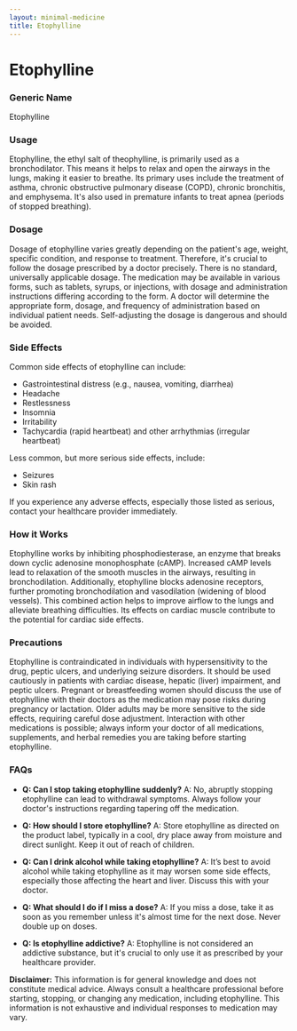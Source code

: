 ```yaml
---
layout: minimal-medicine
title: Etophylline
---
```


# Etophylline
### Generic Name
Etophylline

### Usage
Etophylline, the ethyl salt of theophylline, is primarily used as a bronchodilator.  This means it helps to relax and open the airways in the lungs, making it easier to breathe.  Its primary uses include the treatment of asthma, chronic obstructive pulmonary disease (COPD), chronic bronchitis, and emphysema.  It's also used in premature infants to treat apnea (periods of stopped breathing).

### Dosage
Dosage of etophylline varies greatly depending on the patient's age, weight, specific condition, and response to treatment.  Therefore, it's crucial to follow the dosage prescribed by a doctor precisely.  There is no standard, universally applicable dosage.  The medication may be available in various forms, such as tablets, syrups, or injections, with dosage and administration instructions differing according to the form.  A doctor will determine the appropriate form, dosage, and frequency of administration based on individual patient needs.  Self-adjusting the dosage is dangerous and should be avoided.

### Side Effects
Common side effects of etophylline can include:

* Gastrointestinal distress (e.g., nausea, vomiting, diarrhea)
* Headache
* Restlessness
* Insomnia
* Irritability
* Tachycardia (rapid heartbeat) and other arrhythmias (irregular heartbeat)

Less common, but more serious side effects, include:

* Seizures
* Skin rash

If you experience any adverse effects, especially those listed as serious, contact your healthcare provider immediately.

### How it Works
Etophylline works by inhibiting phosphodiesterase, an enzyme that breaks down cyclic adenosine monophosphate (cAMP).  Increased cAMP levels lead to relaxation of the smooth muscles in the airways, resulting in bronchodilation.  Additionally, etophylline blocks adenosine receptors, further promoting bronchodilation and vasodilation (widening of blood vessels).  This combined action helps to improve airflow to the lungs and alleviate breathing difficulties.  Its effects on cardiac muscle contribute to the potential for cardiac side effects.

### Precautions
Etophylline is contraindicated in individuals with hypersensitivity to the drug, peptic ulcers, and underlying seizure disorders.  It should be used cautiously in patients with cardiac disease, hepatic (liver) impairment, and peptic ulcers.  Pregnant or breastfeeding women should discuss the use of etophylline with their doctors as the medication may pose risks during pregnancy or lactation.  Older adults may be more sensitive to the side effects, requiring careful dose adjustment.  Interaction with other medications is possible; always inform your doctor of all medications, supplements, and herbal remedies you are taking before starting etophylline.

### FAQs

* **Q: Can I stop taking etophylline suddenly?** A: No, abruptly stopping etophylline can lead to withdrawal symptoms. Always follow your doctor's instructions regarding tapering off the medication.

* **Q: How should I store etophylline?** A: Store etophylline as directed on the product label, typically in a cool, dry place away from moisture and direct sunlight. Keep it out of reach of children.

* **Q: Can I drink alcohol while taking etophylline?** A:  It’s best to avoid alcohol while taking etophylline as it may worsen some side effects, especially those affecting the heart and liver. Discuss this with your doctor.

* **Q: What should I do if I miss a dose?** A: If you miss a dose, take it as soon as you remember unless it's almost time for the next dose.  Never double up on doses.

* **Q: Is etophylline addictive?** A: Etophylline is not considered an addictive substance, but it's crucial to only use it as prescribed by your healthcare provider.


**Disclaimer:** This information is for general knowledge and does not constitute medical advice. Always consult a healthcare professional before starting, stopping, or changing any medication, including etophylline.  This information is not exhaustive and individual responses to medication may vary.
